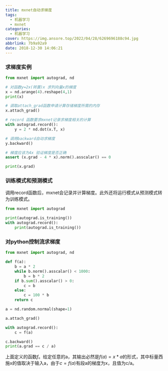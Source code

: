 ```yaml
---
title: mxnet自动求梯度
tags:
  - 机器学习
  - mxnet
categories:
  - 机器学习
cover: https://img.ansore.top/2022/04/28/6269696188c94.jpg
abbrlink: 7b9a92a9
date: 2018-12-30 14:06:21
---
```


### 求梯度实例

```python
from mxnet import autograd, nd

# 对函数y=2x(转置)x 求列向量x的梯度
x = nd.arange(4).reshape(4,1)
print(x)

# 调取attach_grad函数申请计算存储梯度所需的内存
x.attach_grad()

# record 函数要求mxnet记录求梯度相关的计算
with autograd.record():
    y = 2 * nd.dot(x.T, x)

# 调用backward自动求梯度
y.backward()

# 梯度应该为4x 验证梯度是否正确
assert (x.grad - 4 * x).norm().asscalar() == 0

print(x.grad)
```

### 训练模式和预测模式

调用record函数后，mxnet会记录并计算梯度。此外还将运行模式从预测模式转为训练模式。

```python
from mxnet import autograd

print(autograd.is_training())
with autograd.record():
    print(autograd.is_training())
```

### 对python控制流求梯度

```python
from mxnet import autograd, nd

def f(a):
    b = a * 2
    while b.norm().asscalar() < 1000:
        b = b * 2
    if b.sum().asscalar() > 0:
        c = b
    else:
        c = 100 * b
    return c

a = nd.random.normal(shape=1)

a.attach_grad()

with autograd.record():
    c = f(a)

c.backward()
print(a.grad == c / a)
```

上面定义的函数$f$。给定任意的a，其输出必然是$f(a) = x * a$的形式，其中标量西施x的值取决于输入a，由于$c = f(a)$有段a的梯度为x，且值为c/a。
